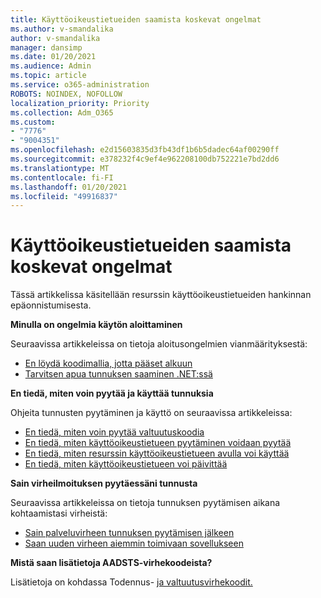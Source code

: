 ```yaml
---
title: Käyttöoikeustietueiden saamista koskevat ongelmat
ms.author: v-smandalika
author: v-smandalika
manager: dansimp
ms.date: 01/20/2021
ms.audience: Admin
ms.topic: article
ms.service: o365-administration
ROBOTS: NOINDEX, NOFOLLOW
localization_priority: Priority
ms.collection: Adm_O365
ms.custom:
- "7776"
- "9004351"
ms.openlocfilehash: e2d15603835d3fb43df1b6b5dadec64af00290ff
ms.sourcegitcommit: e378232f4c9ef4e962208100db752221e7bd2dd6
ms.translationtype: MT
ms.contentlocale: fi-FI
ms.lasthandoff: 01/20/2021
ms.locfileid: "49916837"
---
```

# <a name="issues-with-getting-access-tokens"></a>Käyttöoikeustietueiden saamista koskevat ongelmat

Tässä artikkelissa käsitellään resurssin käyttöoikeustietueiden hankinnan epäonnistumisesta.

**Minulla on ongelmia käytön aloittaminen**

Seuraavissa artikkeleissa on tietoja aloitusongelmien vianmäärityksestä:

- [En löydä koodimallia, jotta pääset alkuun](https://docs.microsoft.com/azure/active-directory/develop/sample-v2-code) 
- [Tarvitsen apua tunnuksen saaminen .NET:ssä](https://docs.microsoft.com/azure/active-directory/develop/authentication-flows-app-scenarios)

**En tiedä, miten voin pyytää ja käyttää tunnuksia**

Ohjeita tunnusten pyytäminen ja käyttö on seuraavissa artikkeleissa:

- [En tiedä, miten voin pyytää valtuutuskoodia](https://docs.microsoft.com/azure/active-directory/develop/v2-oauth2-auth-code-flow#request-an-authorization-code) 
- [En tiedä, miten käyttöoikeustietueen pyytäminen voidaan pyytää](https://docs.microsoft.com/azure/active-directory/develop/v2-oauth2-auth-code-flow#use-the-authorization-code-to-request-an-access-token) 
- [En tiedä, miten resurssin käyttöoikeustietueen avulla voi käyttää](https://docs.microsoft.com/azure/active-directory/develop/v2-oauth2-auth-code-flow#use-the-access-token-to-access-the-resource) 
- [En tiedä, miten käyttöoikeustietueen voi päivittää](https://docs.microsoft.com/azure/active-directory/develop/v2-oauth2-auth-code-flow#refreshing-the-access-tokens)

**Sain virheilmoituksen pyytäessäni tunnusta**

Seuraavissa artikkeleissa on tietoja tunnuksen pyytämisen aikana kohtaamistasi virheistä:

- [Sain palveluvirheen tunnuksen pyytämisen jälkeen](https://docs.microsoft.com/azure/active-directory/develop/reference-aadsts-error-codes) 
- [Saan uuden virheen aiemmin toimivaan sovellukseen](https://docs.microsoft.com/azure/active-directory/develop/reference-breaking-changes)

**Mistä saan lisätietoja AADSTS-virhekoodeista?**

Lisätietoja on kohdassa Todennus- [ja valtuutusvirhekoodit.](https://docs.microsoft.com/azure/active-directory/develop/reference-aadsts-error-codes)





